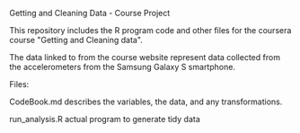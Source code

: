 Getting and Cleaning Data - Course Project

This repository includes the R program code and other files for the coursera course "Getting and Cleaning data".

The data linked to from the course website represent data collected from the accelerometers from the Samsung Galaxy S smartphone.

Files:

CodeBook.md describes the variables, the data, and any transformations.

run_analysis.R actual program to generate tidy data
